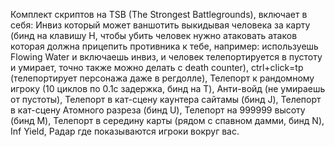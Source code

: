 Комплект скриптов на TSB (The Strongest Battlegrounds), включает в себя:
Инвиз который может ваншотить выкидывая человека за карту (бинд на клавишу H, чтобы убить человек нужно атаковать атаков которая должна прицепить противника к тебе, например: используешь Flowing Water и включаешь инвиз, и человек телепортируется в пустоту и умирает, точно также можно делать с death counter), ctrl+click=tp (телепортирует персонажа даже в регдолле), Телепорт к рандомному игроку (10 циклов по 0.1с задержка, бинд на T), Анти-войд (не умираешь от пустоты), Телепорт в кат-сцену каунтера сайтамы (бинд J), Телепорт в кат-сцену Атомного разреза (бинд U), Телепорт на 999999 высоту (бинд M), Телепорт в середину карты (рядом с спавном дамми, бинд N), Inf Yield, Радар где показываются игроки вокруг вас.
